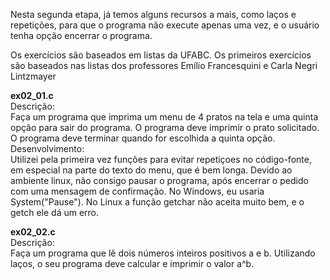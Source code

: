 Nesta segunda etapa, já temos alguns recursos a mais, como laços e repetições, para que o programa não execute apenas uma vez, e o usuário tenha opção encerrar o programa.

Os exercícios são baseados em listas da UFABC. Os primeiros exercícios são baseados nas listas dos professores Emílio Francesquini e Carla Negri Lintzmayer

<b>ex02_01.c</b><br>
Descrição:<br>
Faça um programa que imprima um menu de 4 pratos na tela e uma quinta opção para sair do programa. O programa deve imprimir o prato solicitado. O programa deve terminar quando for escolhida a quinta opção.<br>
Desenvolvimento: <br>
Utilizei pela primeira vez funções para evitar repetiçoes no código-fonte, em especial na parte do texto do menu, que é bem longa. Devido ao ambiente linux, não consigo pausar o programa, após encerrar o pedido com uma mensagem de confirmação. No Windows, eu usaria System("Pause"). No Linux a função getchar não aceita muito bem, e o getch ele dá um erro. 

<p><b>ex02_02.c</b><br>
Descrição:<br>
Faça um programa que lê dois números inteiros positivos a e b. Utilizando laços, o seu programa deve calcular e imprimir o valor a^b.
